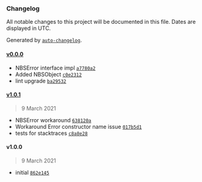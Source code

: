 ### Changelog

All notable changes to this project will be documented in this file. Dates are displayed in UTC.

Generated by [`auto-changelog`](https://github.com/CookPete/auto-changelog).

#### [v0.0.0](https://github.com/nbsolutions-ca/error/compare/v1.0.1...v0.0.0)

- NBSError interface impl [`a7780a2`](https://github.com/nbsolutions-ca/error/commit/a7780a2ba9b978b37f33caf325c1ba88e7ccb4df)
- Added NBSObject [`c0e2312`](https://github.com/nbsolutions-ca/error/commit/c0e2312165cf4de80e970ff0f2ba705310952346)
- lint upgrade [`ba29532`](https://github.com/nbsolutions-ca/error/commit/ba29532a28d694228cb54a9578af4e36e562148d)

#### [v1.0.1](https://github.com/nbsolutions-ca/error/compare/v1.0.0...v1.0.1)

> 9 March 2021

- NBSError workaround [`638120a`](https://github.com/nbsolutions-ca/error/commit/638120aa78c32458485078aa7e77e00042442f4e)
- Workaround Error constructor name issue [`017b5d1`](https://github.com/nbsolutions-ca/error/commit/017b5d16b84edb944561c510907e598e9169c9fd)
- tests for stacktraces [`c8a8e28`](https://github.com/nbsolutions-ca/error/commit/c8a8e280fbeaca319f16889f73ea236259c1012c)

#### v1.0.0

> 9 March 2021

- initial [`862e145`](https://github.com/nbsolutions-ca/error/commit/862e1452bce7bd0acbd18d57a9138155df08afaa)
